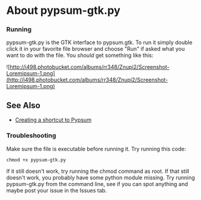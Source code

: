 # About pypsum-gtk.py #

### Running ###
pypsum-gtk.py is the GTK interface to pypsum.gtk. To run it simply double click it in your favorite file browser and choose "Run" if asked what you want to do with the file. You _should_ get something like this:

![http://i498.photobucket.com/albums/rr348/Znupi2/Screenshot-Loremipsum-1.png](http://i498.photobucket.com/albums/rr348/Znupi2/Screenshot-Loremipsum-1.png)

## See Also ##
  * [Creating a shortcut to Pypsum](CreateALauncher.md)

### Troubleshooting ###
Make sure the file is executable before running it. Try running this code:
```
chmod +x pypsum-gtk.py
```
If it still doesn't work, try running the chmod command as root. If that still doesn't work, you probably have some python module missing. Try running pypsum-gtk.py from the command line, see if you can spot anything and maybe post your issue in the Issues tab.